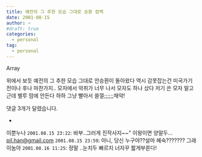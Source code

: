 ```yaml
---
title: 예전의 그 추한 모습 그대로 승환 컴백
date: 2001-08-15
author: ~
#draft: true
categories:
  - personal
tag:
  - personal
---
```




Array

위에서 보듯 예전의 그 추한 모습 그대로 안승환이 돌아왔다
역시 감못잡는건 미국가기 전이나 후나 마찬가지..
모자에서 악취가 너무 나서 모자도 하나 샀다
저기 쓴 모자 말고
근데 별루 맘에 안든다 하하
그냥 빨아서 쓸껄;;;;;;채악!


 댓글  3개가 달렸습니다.

- 
 이뿐누나 `2001.08.15 23:22`: 
바부..그러게 진작사지~~&quot; 이왕이면 양말두...
 pil.han@gmail.com `2001.08.15 23:59`: 
아니, 당신 누구야??설마 혜숙???????
 그래이눔아 `2001.08.16 11:25`: 
정말 ..눈치두 빠르지 너자꾸 짧게부른다!




